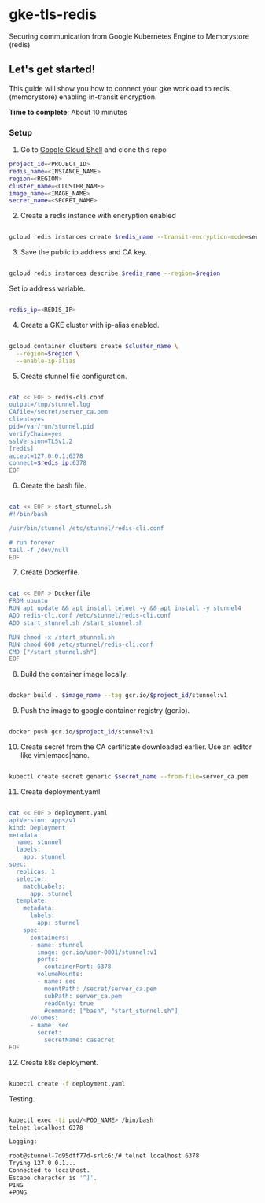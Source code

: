 # gke-tls-redis
Securing communication from Google Kubernetes Engine to Memorystore (redis)

## Let's get started!

This guide will show you how to connect your gke workload to redis (memorystore) enabling in-transit encryption.

**Time to complete**: About 10 minutes


### Setup
1. Go to [Google Cloud Shell](https://shell.cloud.google.com) and clone this repo
```sh
project_id=<PROJECT_ID>
redis_name=<INSTANCE_NAME>
region=<REGION>
cluster_name=<CLUSTER_NAME>
image_name=<IMAGE_NAME>
secret_name=<SECRET_NAME>
```

2. Create a redis instance with encryption enabled

```sh

gcloud redis instances create $redis_name --transit-encryption-mode=server-authentication --region=$region

```

3. Save the public ip address and CA key.

```sh

gcloud redis instances describe $redis_name --region=$region

```

Set ip address variable.

```sh

redis_ip=<REDIS_IP>

```

4. Create a GKE cluster with ip-alias enabled.

```sh

gcloud container clusters create $cluster_name \
  --region=$region \
  --enable-ip-alias

```

5. Create stunnel file configuration.

```sh

cat << EOF > redis-cli.conf
output=/tmp/stunnel.log
CAfile=/secret/server_ca.pem
client=yes
pid=/var/run/stunnel.pid
verifyChain=yes
sslVersion=TLSv1.2
[redis]
accept=127.0.0.1:6378
connect=$redis_ip:6378
EOF

```

6. Create the bash file.

```sh

cat << EOF > start_stunnel.sh
#!/bin/bash

/usr/bin/stunnel /etc/stunnel/redis-cli.conf

# run forever
tail -f /dev/null
EOF

```

7. Create Dockerfile.

```sh

cat << EOF > Dockerfile
FROM ubuntu
RUN apt update && apt install telnet -y && apt install -y stunnel4
ADD redis-cli.conf /etc/stunnel/redis-cli.conf
ADD start_stunnel.sh /start_stunnel.sh

RUN chmod +x /start_stunnel.sh
RUN chmod 600 /etc/stunnel/redis-cli.conf
CMD ["/start_stunnel.sh"]
EOF

```


8. Build the container image locally.

```sh

docker build . $image_name --tag gcr.io/$project_id/stunnel:v1

```

9. Push the image to google container registry (gcr.io).

```sh

docker push gcr.io/$project_id/stunnel:v1

```

10. Create secret from the CA certificate downloaded earlier. Use an editor like vim|emacs|nano.


```sh

kubectl create secret generic $secret_name --from-file=server_ca.pem

```

11. Create deployment.yaml

```sh

cat << EOF > deployment.yaml
apiVersion: apps/v1
kind: Deployment
metadata:
  name: stunnel
  labels:
    app: stunnel
spec:
  replicas: 1
  selector:
    matchLabels:
      app: stunnel
  template:
    metadata:
      labels:
        app: stunnel
    spec:
      containers:
      - name: stunnel
        image: gcr.io/user-0001/stunnel:v1
        ports:
        - containerPort: 6378
        volumeMounts:
        - name: sec
          mountPath: /secret/server_ca.pem
          subPath: server_ca.pem
          readOnly: true
          #command: ["bash", "start_stunnel.sh"]
      volumes:
      - name: sec
        secret:
          secretName: casecret
EOF

```

12. Create k8s deployment.


```sh

kubectl create -f deployment.yaml

```

Testing.

```sh

kubectl exec -ti pod/<POD_NAME> /bin/bash
telnet localhost 6378

Logging:

root@stunnel-7d95dff77d-srlc6:/# telnet localhost 6378
Trying 127.0.0.1...
Connected to localhost.
Escape character is '^]'.
PING
+PONG

```
